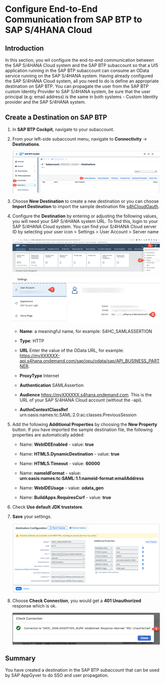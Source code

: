 # Configure End-to-End Communication from SAP BTP to SAP S/4HANA Cloud

## Introduction

In this section, you wil configure the end-to-end communication between the SAP S/4HANA Cloud system and the SAP BTP subaccount so that a UI5 application running in the SAP BTP subaccount can consume an OData service running on the SAP S/4HANA system. Having already configured the SAP S/4HANA Cloud system, all you need to do is define an appropriate destination on SAP BTP. 
You can propagate the user from the SAP BTP custom Identity Provider to SAP S/4HANA system, be sure that the user principal (e.g: email address) is the same in both systems - Custom Identity provider and the SAP S/4HANA system.



## Create a Destination on SAP BTP

1. In **SAP BTP Cockpit**, navigate to your subaccount.

2. From your left-side subaccount menu, navigate to **Connectivity** &rarr; **Destinations**.

   ![new Destination](./images/destinations_new.png)

3. Choose **New Destination** to create a new destination or you can choose **Import Destination** to import the sample destination file [s4hCloudOauth](./images/s4hanacloudsaml).

4. Configure the **Destination** by entering or adjusting the following values, you will need your SAP S/4HANA system URL. To find this, login to your SAP S/4HANA Cloud system. You can find your S/4HANA Cloud server ID by selecting your user icon > Settings > User Account > Server name

   ![url](./images/prep01.png)
   
   ![url](./images/prep02.png)


   * **Name**: a meaningful name, for example: S4HC_SAMLASSERTION

   * **Type**: HTTP

   * **URL** Enter the value of the OData URL, for example: https://myXXXXXX-api.s4hana.ondemand.com/sap/opu/odata/sap/API_BUSINESS_PARTNER. 
   * **ProxyType** Internet

   * **Authentication** SAMLAssertion

   * **Audience** https://myXXXXXX.s4hana.ondemand.com. This is the URL of your SAP S/4HANA Cloud account (without the -api).

   * **AuthnContextClassRef** urn\:oasis\:names\:tc\:SAML\:2.0\:ac\:classes\:PreviousSession


5. Add the following **Additional Properties** by choosing the **New Property** button. If you have imported the sample destination file, the following properties are automatically added:

   * Name: **WebIDEEnabled** - value: **true**
   
   * Name: **HTML5.DynamicDestination** - value: **true**
   
   * Name: **HTML5.Timeout** - value: **60000**

   * Name: **nameIdFormat** - value: **urn\:oasis\:names\:tc\:SAML\:1.1\:nameid-format\:emailAddress**  

   * Name: **WebIDEUsage** - value: **odata_gen**

   * Name: **BuildApps.RequiresCsrf** - value: **true**


6. Check **Use default JDK truststore**.

7. **Save** your settings.

   ![save Destination](./images/destination_saml.png)
   
8. Choose **Check Connection**, you would get a **401 Unauthorized** response which is ok.
   
   ![check conn](./images/checkConnection.png)

## Summary

You have created a destination in the SAP BTP subaccount that can be used by SAP AppGyver to do SSO and user propagation.
